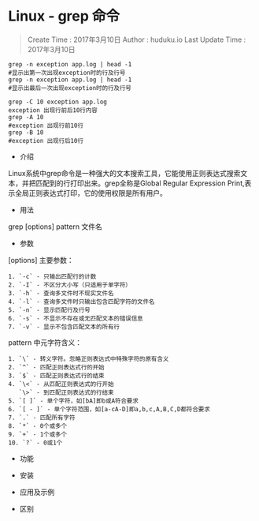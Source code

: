

# Linux - grep 命令

> Create Time : 2017年3月10日 Author : huduku.io  Last Update Time : 2017年3月10日
```
grep -n exception app.log | head -1
#显示出第一次出现exception时的行及行号
grep -n exception app.log | head -1
#显示出最后一次出现exception时的行及行号
```

```
grep -C 10 exception app.log
exception 出现行前后10行内容
grep -A 10
#exception 出现行前10行
grep -B 10
#exception 出现行后10行
```



* 介绍

Linux系统中grep命令是一种强大的文本搜索工具，它能使用正则表达式搜索文本，并把匹配到的行打印出来。grep全称是Global Regular Expression Print,表示全局正则表达式打印，它的使用权限是所有用户。

* 用法

grep [options] pattern 文件名

* 参数

[options] 主要参数：

    1. `-c` - 只输出匹配行的计数
    2. `-I` - 不区分大小写（只适用于单字符）
    3. `-h` - 查询多文件时不现实文件名
    4. `-l` - 查询多文件时只输出包含匹配字符的文件名
    5. `-n` - 显示匹配行及行号
    6. `-s` - 不显示不存在或无匹配文本的错误信息
    7. `-v` - 显示不包含匹配文本的所有行

pattern 中元字符含义：

    1. `\` - 转义字符。忽略正则表达式中特殊字符的原有含义
    2. `^` - 匹配正则表达式行的开始
    3. `$` - 匹配正则表达式行的结束
    4. `\<` - 从匹配正则表达式的行开始
       `\>` - 到匹配正则表达式的行结束
    5. `[ ]` - 单个字符，如[bA]即b或A符合要求
    6. `[ - ]` - 单个字符范围，如[a-cA-D]即a,b,c,A,B,C,D都符合要求
    7. `.` - 匹配所有字符
    8. `*` - 0个或多个
    9. `+` - 1个或多个
    10. `?` - 0或1个



* 功能

* 安装

* 应用及示例

* 区别



